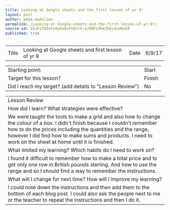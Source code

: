 ```yaml
---
title: Looking at Google sheets and the first lesson of yr 9!
layout: post
author: adam.madslien
permalink: /Looking-at-Google-sheets-and-the-first-lesson-of-yr-9!/
source-id: 1EuFsJ5OsFs8y8oQvFkQCrS-aJ0NFL9heZbbzAoUHuKA
published: true
---
```

<table>
  <tr>
    <td>Title</td>
    <td>Looking at Google sheets and first lesson of yr 9</td>
    <td>Date</td>
    <td>6/9/17</td>
  </tr>
</table>


<table>
  <tr>
    <td>Starting point:</td>
    <td>Start</td>
  </tr>
  <tr>
    <td>Target for this lesson?</td>
    <td>Finish</td>
  </tr>
  <tr>
    <td>Did I reach my target? 
(add details to "Lesson Review")</td>
    <td> No</td>
  </tr>
</table>


<table>
  <tr>
    <td>Lesson Review</td>
  </tr>
  <tr>
    <td>How did I learn? What strategies were effective? </td>
  </tr>
  <tr>
    <td>We were taught the tools to make a grid and also how to change the colour of a box. I didn't finish because I couldn't remember how to do the prices including the quantities and the range, however I did find how to make sums and products. I need to work on the sheet at home until it is finished.</td>
  </tr>
  <tr>
    <td>What limited my learning? Which habits do I need to work on? </td>
  </tr>
  <tr>
    <td>I found it difficult to remember how to make a total price and to get only one row in British pounds sterling. And how to use the range and so I should find a way to remember the instructions.</td>
  </tr>
  <tr>
    <td>What will I change for next time? How will I improve my learning?</td>
  </tr>
  <tr>
    <td>I could note down the instructions and then add them to the bottom of each blog post. I could also ask the people next to me or the teacher to repeat the instructions and then I do it.</td>
  </tr>
</table>


